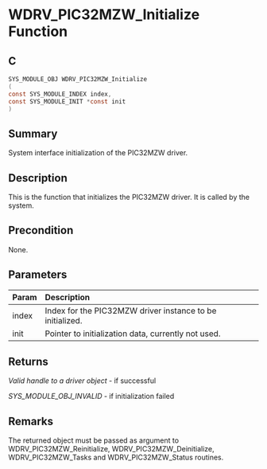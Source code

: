 # WDRV_PIC32MZW_Initialize Function

## C

```c
SYS_MODULE_OBJ WDRV_PIC32MZW_Initialize
(
const SYS_MODULE_INDEX index,
const SYS_MODULE_INIT *const init
)
```

## Summary

System interface initialization of the PIC32MZW driver.  

## Description

This is the function that initializes the PIC32MZW driver. It is called by
the system.

## Precondition

None.  

## Parameters

| Param | Description |
|:----- |:----------- |
| index | Index for the PIC32MZW driver instance to be initialized. |
| init | Pointer to initialization data, currently not used.  

## Returns

*Valid handle to a driver object* - if successful

*SYS_MODULE_OBJ_INVALID* - if initialization failed
 

## Remarks

The returned object must be passed as argument to WDRV_PIC32MZW_Reinitialize, WDRV_PIC32MZW_Deinitialize, WDRV_PIC32MZW_Tasks and WDRV_PIC32MZW_Status routines.  


